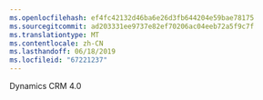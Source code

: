 ```yaml
---
ms.openlocfilehash: ef4fc42132d46ba6e26d3fb644204e59bae78175
ms.sourcegitcommit: ad203331ee9737e82ef70206ac04eeb72a5f9c7f
ms.translationtype: MT
ms.contentlocale: zh-CN
ms.lasthandoff: 06/18/2019
ms.locfileid: "67221237"
---
```

Dynamics CRM 4.0
